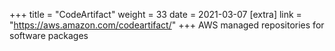 +++
title = "CodeArtifact"
weight = 33
date = 2021-03-07
[extra]
link = "https://aws.amazon.com/codeartifact/"
+++
AWS managed repositories for software packages

